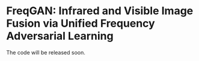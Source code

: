 # FreqGAN: Infrared and Visible Image Fusion via Unified Frequency Adversarial Learning
The code will be released soon.
